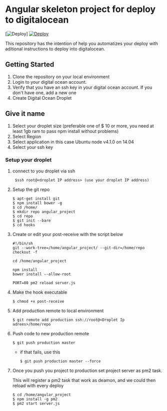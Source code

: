 # Angular skeleton project for deploy to digitalocean
[![Deploy](https://assets.digitalocean.com/blog/sammy-cleaning-up.png)]
[![Deploy](http://angularconnect.com/perch/resources/angular.png)](https://www.digitalocean.com)

This repository has the intention of help you automatizes your deploy with aditional instructions to deploy into digitalocean.

## Getting Started
1. Clone the repository on your local environment
2. Login to your digital ocean account.
3. Verify that you have an ssh key in your digital ocean account. If you don't have one, add a new one
4. Create Digital Ocean Droplet

## Give it name
1. Select your droplet size (preferable one of $ 10 or more, you need at least 1gb ram to pass npm install without problems)
2. Select Region
3. Select application in this case Ubuntu node v4.1.0 on 14.04
4. Select your ssh key

### Setup your droplet
1. connect to you droplet via ssh
   ````
    $ssh root@<droplet IP address> (use your droplet IP address)
   ````
2. Setup the git repo
    ````
    $ apt-get install git
    $ npm install bower -g
    $ cd /home/
    $ mkdir repo angular_project
    $ cd repo
    $ git init --bare
    $ cd hooks
    ````
3. Create or edit your post-receive with the script below
    ````
    #!/bin/sh
    git --work-tree=/home/angular_project/ --git-dir=/home/repo checkout -f

    cd /home/angular_project

    npm install
    bower install --allow-root

    PORT=80 pm2 reload server.js
    ````
4. Make the hook executable
    ````
    $ chmod +x post-receive
    ````

5. Add production remote to local environment
    ````
    $ git remote add production ssh://root@<Droplet Ip adrees>/home/repo
    ````
6. Push code to new production remote
    ````
    $ git push production master
    `````
    - if that fails, use this
        ````
        $ git push production master --force
        ````
7. Once you push you project to production set project server as pm2 task.

    This will register a pm2 task that work as deamon, and we could then reload with every deploy
    ````
    $ cd /home/angular_project
    $ npm install -g pm2
    $ pm2 start server.js
    ````

